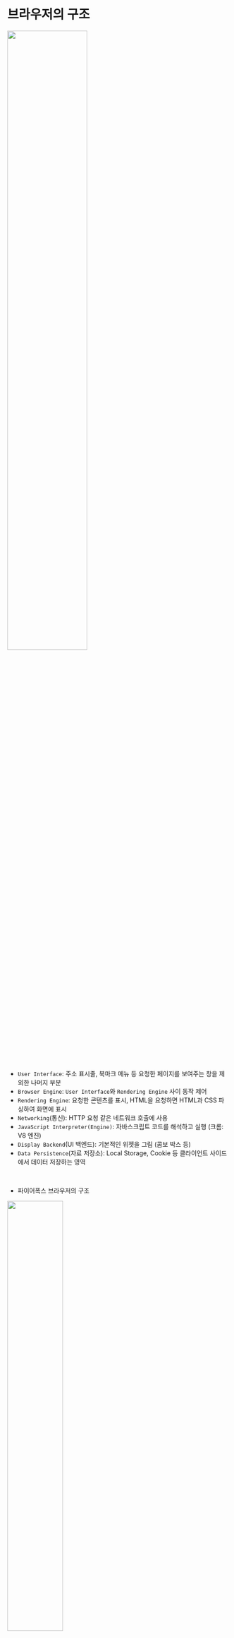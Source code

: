 # 브라우저의 구조
<img src="https://github.com/in3166/TIL/blob/main/etc/img/browser1.png" width="60%" />

- `User Interface`: 주소 표시줄, 북마크 메뉴 등 요청한 페이지를 보여주는 창을 제외한 나머지 부분
- `Browser Engine`: `User Interface`와 `Rendering Engine` 사이 동작 제어
- `Rendering Engine`: 요청한 콘텐츠를 표시, HTML을 요청하면 HTML과 CSS 파싱하여 화면에 표시
- `Networking`(통신): HTTP 요청 같은 네트워크 호출에 사용
- `JavaScript Interpreter(Engine)`: 자바스크립트 코드를 해석하고 실행 (크롬: V8 엔진)
- `Display Backend`(UI 백엔드): 기본적인 위젯을 그림 (콤보 박스 등)
- `Data Persistence`(자료 저장소): Local Storage, Cookie 등 클라이언트 사이드에서 데이터 저장하는 영역
<br>

- 파이어폭스 브라우저의 구조
<img src="https://github.com/in3166/TIL/blob/main/etc/img/browser2.png" width="50%" />

- 크롬 브라우저의 구조
<img src="https://github.com/in3166/TIL/blob/main/etc/img/browser3.png" width="50%" />

<br><br>

# 브라우저의 렌더링 과정
## 렌더링
- HTML, CSS ,JavaScript 등 개발자가 작성한 문서를 브라우저에서 출력하는 과정

## 렌더링 엔진
- 브라우저는 렌더링을 하는 렌더링 엔진을 가지는데 브라우저 별로 사용하는 엔진이 달라 호환성 검사를 잘해야한다.
- 요청받은 내용을 화면에 나타내는 일을 한다.
  - HTML, JS, CSS 등의 파일을 변환하여 픽셀 단위로 나타냄
  - 플러그인이나 브라우저 확장 기능을 이용해 PDF와 같은 다른 유형도 표시 가능

- 파이어폭스: 모질라의 게코(Gecko), 크롬/사파리: 웹킷(Webkit)

### 렌더링 과정 요약
`[DOM 트리 구축위한 HTML 파싱] => [렌더 트리 구축] => [렌더 트리 배치] => [렌더 트리 그리기]`

- 렌더링 엔진은 HTML 문서를 파싱해 `DOM 트리` 생성, CSS 문서를 파싱행 `CSSOM 트리` 생성
  - 파싱: DOM을 생성하여 엘리먼트 가공 및 관리하는 표준 구성하
  - DOM 트리: 자바스크립트 등에 의해 동적으로 변하는 엘리먼트를 쉽게 수정하고 관리하기 위해
  
- DOM과 CSSOM을 이용해 `렌더 트리` 생성
- 렌더 트리가 완성되면 `Layout(Reflow)` 시작: 각 노드의 화면에서의 위치와 크기를 계산
- `Paint(Rasterizing)` 시작: 계산된 위치와 크기 등으로 실제 픽셀로 표현
- 
<img src="https://github.com/in3166/TIL/blob/main/etc/img/browser4.png" width="60%" />

<br>

## 렌더링 과정
- ### 1. HTML, CSS를 다운로드 (텍스트 파일)

- ### 2. 다운받은 파일을 Object Model로 만든다. (Parsing)
  - 2-1. **HTML => DOM (Document Object Model)**
    - HTML을 파싱하여 `DOM 노드`를 만들고 이 `DOM 노드`를 병합하여 `DOM 트리`를 만든다.
  <img src="https://github.com/in3166/TIL/blob/main/etc/img/render1.png" />
  
  - 2-2. **CSS => CSSOM (CSS Object Model)**
    - CSS를 파싱하여 스타일 규칙을 만든다.
  <img src="https://github.com/in3166/TIL/blob/main/etc/img/render2.png" />
  
  `렌더링 엔진은 더 나은 사용자경험을 위해 가능한 빨리 내용을 표시하는데 모든 HTML 파싱이 끝나기도 전에 이후의 과정을 수행하여 미리 사용자에게 일부 내용을 출력한다.`
  
  - 2-3. **DOM과 CSSOM => Render Tree 생성**
    - `DOM 트리`와 스타일 규칙을 사용하여 `Attachment`라는 과정으로 `Render 트리` 생성
    - 순수 요소와 텍스트만 존재하는 `DOM 트리`와 달리 **스타일 정보가 설정되어 있으며 실제 화면에 표시되는 요소**들로 구성
    - `Render Tree`는 **화면에 표시되는 요소(노드)**들만 구성 
    - `display:none`인 요소는 공간 차지x, `visibility: invisible`은 공간은 차지하고 요소가 보이지 않아 포함o
  <img src="https://github.com/in3166/TIL/blob/main/etc/img/render3.png" />
  

- ### 3. Layout
  - 뷰포트(viewport) 내에 Render Tree 노드들이 가지는 스타일과 속성에 따라 각 노드들의 정확한 위치와 크기를 계산
    - *뷰포트: 그래픽이 표시되는 브라우저 영역, 크기 (모바일: 디스플레이 크기, PC: 브라우저 창의 크기)*
  - 브라우저 화면의 어떤 위치에 어떤 크기로 출력될지 계산하는 단계
  
- ### 4. Paint
  - Layout 계산이 완료되면 요소들을 실제 화면에 출력

<br>

# Parser
- **문서 파싱**
  - 서버로부터 전송받은 문서의 문자열을 브라우저가 이해할 수 잇는 구조로 변환하는 과정
  - 파싱 결과는 문서 구조를 나타내는 노드 트리로 파싱 트리(Parsing Tree), 문법 트리(Syntax Tree)라고 한다.

- **문법**
  - 문맥 자유 문법: 파싱은 문서에 작성된 언어 또는 형식의 규칙에 따르는데 파싱할 수 있는 모든 형식은 정해진 용어와 구문 규칙에 따라야 한다.

- **파서-어휘 분석기 조합**
  - 어휘 분석
    - 자료를 토큰으로 분해하는 과정
    - 토큰: 유효하게 구성된 단위의 집합체(용어집) LIKE 사전
    
  - 구문 분석
    - 언어의 구문 규칙을 적용하는 과정
    
  - 파서가 하는 2가지 일
    - 자료를 유요한 토큰으로 분해하는 어휘 분석기(토큰 변환기) - 공백과 줄 바꿈 같은 의미 없는 문자 제거
    - 언어 구문 규칙에 따라 문서 구조를 분석함으로써 파싱 트리 생성
    - `[문서] => [어휘 분석] => [구문 분석] => [파싱 트리]`
    
  - 파싱 과정 반복
    - 파서는 어휘 분석기로부터 받은 토큰을 구문 규칙과 일치하는지 확인 후 
    - 맞으면 토큰에 해당하는 노드가 파싱 트리에 추가되고 파서는 다른 토큰 요청
    - 맞지 않으면 토큰을 내부적으로 저장하고 일치하는 규칙이 발견될 때까지 요청
    - 맞는 규칙이 없다면 예외로 처리하는데 문서가 유효하지 않고 구문 오류를 포함한 경우다.
 
- **변환**
  - 파싱은 문서를 다른 양식으로 변환
  - ex) 컴파일: 소스 코드를 기계코드로 만듦, 파싱 트리 생성 후 이를 기계 코드 문서로 변환
  - `[소스 코드] => [파싱] => [파싱 트리] => [변환] => [기계 코드]`

- **파서의 종류**
  - 하향식 파서
    - 구문의 상위 구조로부터 일치하는 부분을 찾기 시작

  - 상향식 파서
    - 하향식 파식 반대로 시작 

- **파서 자동 생성**
  - 파서 생성기: 파서 생성 도구, 언어에 어휘나 구문 규칙같은 문법을 부여하면 동작하는 파서를 생성
  - 웹킷은 어휘 생성을 위해 `플렉스(Flex)`와 파서 생성을 위한 `바이슨(Bison)` 두 개의 파서 생성기를 사용한다.

### HTML 파서
- HTML 마크업을 파싱 트리로 변환
- **HTML 문법 정의**
  - HTML의 어휘와 문법은 W3C에 명세로 정의

- **문맥 자유 문법 아님**
  - 모든 전통적인 파서는 HTML에 적용 불가
  - 파싱은 CSS와 JS에 사용
  - HTML 정의 공식적인 형식인 `DTD(문서 형식 정의)`가 존재하지만 문맥 자유 문법이 아님
    - HTML은 암묵적으로 태그 생략이 가능한 너그러운 특징이 있다. (유연한 문법)
<br><br>

## DOM(Document Object Model)
- 트리 형태의 `DOM` 만들기
  - 변환(Conversion): HTML의 원시 바이트를 읽어와 해당 파일에 지정된 인코딩(ex. UTF-8)에 따라 문자열로 변환
  - 토큰화(Tokenizing): 문자열을 W3C HTML 표준에 따라 고유 토큰(`<html>` 등 꺽쇠괄호로 묶인 문자열)으로 변환, 각 토큰은 의미와 규칙을 가진다.
  - 렉싱(Lexing): 토큰을 해당 속성 및 규칙을 정의한 객체(Node)로 변환
  - DOM 생성(Dom construction): HTML은 상위-하위 관계로 정의할 수 있어, 트리 구조로 나타낸다.
  
<img src="https://github.com/in3166/TIL/blob/main/etc/img/browser5.png" width="60%" />
<img src="https://github.com/in3166/TIL/blob/main/etc/img/browser6.png" width="60%" />

## CSSOM(CSS Object Model)
- CSS 파싱
  - `DOM` 생성 과정과 동일하게 `CSSOM` 생성
  - 브라우저는 DOM 생성 동안 외부 CSS를 참조하는 `<link>` 태그를 만나면 리소스를 요청한다.
  - CSS의 원시 바이트가 문자열로 변환된 후 토큰과 노드로 변환되고 마지막으로 CSSOM 트리 구조를 만든다.
  - 트리 구조에 따라 스타일을 하향식으로 규칙을 적용
  
<img src="https://github.com/in3166/TIL/blob/main/etc/img/browser7.png" width="30%" >
<img src="https://github.com/in3166/TIL/blob/main/etc/img/browser8.png" width="60%" />

### JavaScript
- 파서 차단 리소스(Parser Blocking Resource)
- 브라우저는 문서를 파싱하다 자바스크립트를 만나면 문성 파싱을 중단하고 JavaScript 엔진에 권한을 넘겨 JavaScript 파싱 실행
- 그래서 JavaScript를 `<body>` 태그 최하단에 위치시키거나 `<script>` 태그에 `defer`속성을 준다.
- HTML5에서 스크립트를 비동기로 처리하는 속성 추가 (`async`)
  - `defer`: 스크립트 다운로드 시 문서 파싱이 중단되지 않고 파싱 완료 후 스크립트 실행
  - `async`:  스크립트 다운로드 시 문서 파싱이 중단되지 않고 다운로드 완료 시 HTML 파싱을 중단하고 스크립트 실행

### CSS
- 파서 차단 리소스(Parser Blocking Resource)
- CSS는 렌더링 시 필수 리소스이므로 브라우저는 CSS를 빠르게 다운로드해야 한다. (`<head>` 태그 안에 정의)
- CSS는 DOM 트리를 변경시키지 않으므로 문서 파싱을 중단할 이유가 없다.
- 하지만 JavaScript에서 스타일 정보를 요구할 경우, CSS가 파싱되지 않은 상태이면 에러가 발생할 수 있다.

<br>

## Attachment
- DOM 트리와 CSSOM 트리를 결합하여 표시해야 할 순서대로 내용을 그려내기 위해 `Render Tree`를 생성
- 웹킷에서 `Attachment`라고 한다.
- `Render Tree`는 화면에 표시되는 각 노드의 위치를 계산하는 레이아웃에 사용되고 픽셀을 화면에 그리는 `Paint` 과정에도 사용된다.

- Render Tree 구축
<img src="https://github.com/in3166/TIL/blob/main/etc/img/browser11.png" width="30%" />
  
  - Render Tree는 페이지에 표시되는 모든 DOM 콘텐츠와 각 노드에 대한 모든 CSSOM 스타일 정보를 가진다.
  <img src="https://github.com/in3166/TIL/blob/main/etc/img/browser12.png" width="60%" />
  
    - DOM 트리의 루트에서 시작하여 화면에 표시되는 노드 각각을 탐색
      - 화면에 표시되지 않는 노드들은 Render Tree에 반영되지 않음 (`script`, `meta` 태그 등)
      - CSS에 의해 화면에서 숨겨진 노드들은 Render Tree에 반영되지 않음
    - 화면에 표시되는 각 노드에 대해 일치하는 CSSOM 규칙 적용
    - 화면에 표시되는 노드를 콘텐츠 및 계산되 스타일과 함께 보낸다.
  
  
<br>

## Layout (Reflow)
<img src="https://github.com/in3166/TIL/blob/main/etc/img/browser9.png" width="20%" />

- 기기의 뷰포트 내에서 렌더 트리의 노드가 정확한 위치와 크기를 계산
- 모든 상대적 측정값은 화면에서 절대적인 픽셀로 변환 (`%` -> `px`)
<br>

## Painting (Rasterizing)
<img src="https://github.com/in3166/TIL/blob/main/etc/img/browser10.png" width="30%" />

- Render Tree의 각 노드를 화면의 실제 픽셀로 나타내는 과정
- Painting 과정 후 브라우저 화면에 UI 표시
 
 
<br><br>


# 렌더링 최적화
## Reflow (Layout)
- 위 렌더링 과정이 끝나고 페이지가 그려진다고 렌더링 과정이 끝나진 않는다.
- 어떤 액션이나 이벤트에 따라 HTML 요소의 크기나 위치 등 레이아웃 수치 수정하면 영향을 받는 자식, 부모 노드들을 포함하여 Layout 과정 다시 수행
- Render Tree와 각 요소들의 크기와 위치를 다시 계산

## Repaint (Paint)
- Paint 단계 다시 수행
- 무조건 Reflow가 일어나야 Repaint가 일어나진 않는다.
- 레이아웃에 영향을 주지 않는 스타일 속성이 변경되었을 때는 Reflow 필요없어 Repaint만 수행 (backgrout-color, visivility 등)

## Reflow, Repaint 줄이기
- 사용하지 않는 노드에는 `visivility: invisible` 보다 `display:none` 사용
  - `visivility`는 레이아웃 공간을 차지해 Reflow의 대상이 된다.

- Reflow, Repaint가 발생하는 속성 사용 피하기
  - Reflow가 발생하면 Repaint는 반드시 발생하기 떄문에 Repaint만 발생시키는 속성을 사용
  - Reflow가 일어나는 대표적인 속성
  ```
  position	width	height	left	top
  right	bottom	margin	padding	border
  border-width	clear	display	float	font-family
  font-size	font-weight	line-height	min-height	overflow
  text-align	vertical-align	white-space	....	 
  ```
  <br>

  - Repaint가 일어나는 대표적인 속성
  ```
  background	background-image	background-position	background-repeat	background-size
  border-radius	border-style	box-shadow	color	line-style
  outline	outline-color	outline-style	outline-width	text-decoration
  visibility	....	 	 	 
  ```
  
- 영향을 주는 노드 줄이기
  - 애니메이션이 많거나 레이아웃 변화가 많은 요소의 경우 `position: absolute|fixed` 등을 사용하여 영향을 받는 주변 노드를 줄인다.

- 프레임 줄이기
<br>


## React의 Virtual DOM
- 일반적으로 DOM에 접근하여 속성 변화, 스타일 변화를 수행하면 할 때마다 여러번의 Reflow, Repaint가 발생
- Virtual DOM은 변화가 일어나 Reflow, Repaint가 필요한 것들을 한 번에 묶어 DOM에 전달 - 한 번만 연산


<br><Br><br>
<출처>
- https://velog.io/@st2702/%EB%B8%8C%EB%9D%BC%EC%9A%B0%EC%A0%80%EC%9D%98-%EB%A0%8C%EB%8D%94%EB%A7%81-%EA%B3%BC%EC%A0%95
- https://boxfoxs.tistory.com/408
  https://beomy.github.io/tech/browser/async-defer/
